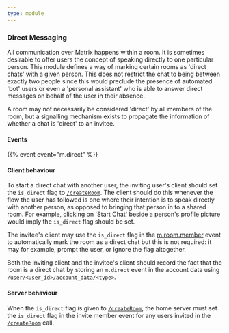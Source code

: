 ```yaml
---
type: module
---
```


### Direct Messaging

All communication over Matrix happens within a room. It is sometimes
desirable to offer users the concept of speaking directly to one
particular person. This module defines a way of marking certain rooms as
'direct chats' with a given person. This does not restrict the chat to
being between exactly two people since this would preclude the presence
of automated 'bot' users or even a 'personal assistant' who is able to
answer direct messages on behalf of the user in their absence.

A room may not necessarily be considered 'direct' by all members of the
room, but a signalling mechanism exists to propagate the information of
whether a chat is 'direct' to an invitee.

#### Events

{{% event event="m.direct" %}}

#### Client behaviour

To start a direct chat with another user, the inviting user's client
should set the `is_direct` flag to [`/createRoom`](/client-server-api/#post_matrixclientv3createroom). The client should do this
whenever the flow the user has followed is one where their intention is
to speak directly with another person, as opposed to bringing that
person in to a shared room. For example, clicking on 'Start Chat' beside
a person's profile picture would imply the `is_direct` flag should be
set.

The invitee's client may use the `is_direct` flag in the
[m.room.member](#mroommember) event to automatically mark the room as a direct chat
but this is not required: it may for example, prompt the user, or ignore
the flag altogether.

Both the inviting client and the invitee's client should record the fact
that the room is a direct chat by storing an `m.direct` event in the
account data using [`/user/<user_id>/account_data/<type>`](/client-server-api/#put_matrixclientv3useruseridaccount_datatype).

#### Server behaviour

When the `is_direct` flag is given to [`/createRoom`](/client-server-api/#post_matrixclientv3createroom), the home server must set the
`is_direct` flag in the invite member event for any users invited in the
[`/createRoom`](/client-server-api/#post_matrixclientv3createroom) call.
